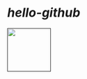 # _hello-github_

<a href="">
  <img src="https://media.giphy.com/media/du3J3cXyzhj75IOgvA/giphy.gif" width="100" height="100" />
</a>
